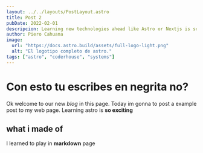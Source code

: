 ```yaml
---
layout: ../../layouts/PostLayout.astro
title: Post 2
pubDate: 2022-02-01
descripcion: Learning new technologies ahead like Astro or Nextjs is so exciting
author: Piero Cahuana
image:
  url: "https://docs.astro.build/assets/full-logo-light.png"
  alt: "El logotipo completo de astro."
tags: ["astro", "coderhouse", "systems"]
---
```


# Con esto tu escribes en negrita no?

Ok welcome to our new _blog_ in this page. Today im gonna to post a example post to my web page.
Learning astro is **so exciting**

## what i made of

I learned to play in **markdown** page
